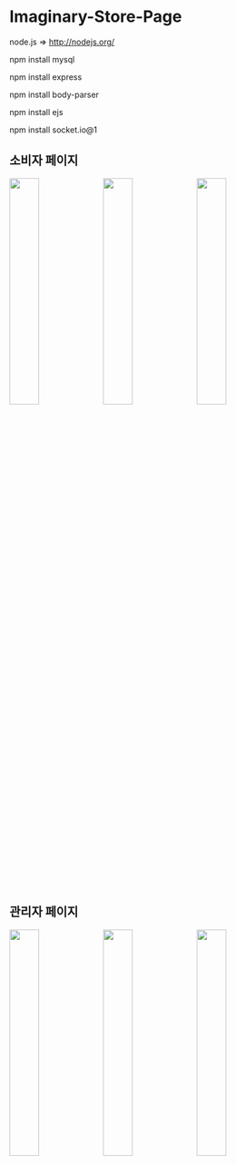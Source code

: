 # Imaginary-Store-Page

node.js => http://nodejs.org/

npm install mysql

npm install express

npm install body-parser

npm install ejs

npm install socket.io@1


<div>
  <h2> 소비자 페이지 </h2>
  <img src="https://user-images.githubusercontent.com/64825861/103364549-78488080-4b01-11eb-9403-4d2d932db60a.png" width="32%"/>
  <img src="https://user-images.githubusercontent.com/64825861/103364563-80082500-4b01-11eb-92e9-ae63847a805e.png" width="32%"/>
  <img src="https://user-images.githubusercontent.com/64825861/103365044-8054f000-4b02-11eb-944c-753b9807592c.png" width="32%"/>
</div>

<div>
  <h2> 관리자 페이지 </h2>
  <img src="https://user-images.githubusercontent.com/64825861/103364573-83031580-4b01-11eb-907b-3ed7c4d985d9.png" width="32%"/>
  <img src="https://user-images.githubusercontent.com/64825861/103365234-f22d3980-4b02-11eb-881f-23b09b5dc6df.png" width="32%"/>
  <img src="https://user-images.githubusercontent.com/64825861/103364580-85fe0600-4b01-11eb-8d97-2f104cd345ff.png" width="32%"/>
</div>
  
